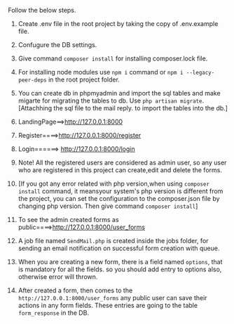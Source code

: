 Follow the below steps.

1. Create .env file in the root project by taking the copy of .env.example file.
2. Confugure the DB settings.
3. Give command `composer install` for installing composer.lock file.
4. For installing node modules use `npm i` command or `npm i --legacy-peer-deps` in the root project folder.
5. You can create db in phpmyadmin and import the sql tables and make migarte for migrating the tables to db. Use `php artisan migrate`.
   [Attachhing the sql file to the mail reply. to import the tables into the db.]

6. LandingPage==>http://127.0.0.1:8000
7. Register====>http://127.0.0.1:8000/register
8. Login======>	http://127.0.0.1:8000/login

9. Note! All the registered users are considered as admin user, so any user who are registered in this project can create,edit and delete the forms.

10. [If you got any error related with php version,when using `composer install` command, it meansyour system's php version is different from the project, 
    you can set the configuration to the composer.json file by changing php version. Then give command `composer install`]

11. To see the admin created forms as public====>http://127.0.0.1:8000/user_forms

12. A job file named `SendMail.php` is created inside the jobs folder, for sending an email notification on successful form creation with queue.

13. When you are creating a new form, there is a field named `options`, 
    that is mandatory for all the fields. so you should add entry to options also, otherwise error will thrown.

14. After created a form, then comes to the `http://127.0.0.1:8000/user_forms` any public user can save their actions in any form fields.
    These entries are going to the table `form_response` in the DB.

